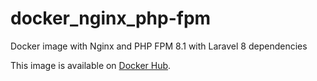 # docker_nginx_php-fpm
Docker image with Nginx and PHP FPM 8.1 with Laravel 8 dependencies

This image is available on [Docker Hub](https://hub.docker.com/repository/docker/fabioboris/nginx_php-fpm:8.1_laravel-8).
